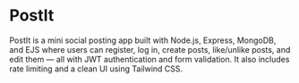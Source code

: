 # PostIt
PostIt is a mini social posting app built with Node.js, Express, MongoDB, and EJS where users can register, log in, create posts, like/unlike posts, and edit them — all with JWT authentication and form validation. It also includes rate limiting and a clean UI using Tailwind CSS.
